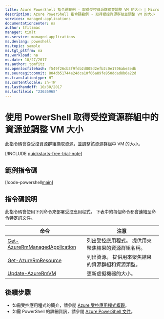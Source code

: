 ```yaml
---
title: Azure PowerShell 指令碼範例 - 取得受控資源群組並調整 VM 的大小 | Microsoft Docs
description: Azure PowerShell 指令碼範例 - 取得受控資源群組並調整 VM 的大小
services: managed-applications
documentationcenter: na
author: tfitzmac
manager: timlt
ms.service: managed-applications
ms.devlang: poweshell
ms.topic: sample
ms.tgt_pltfrm: na
ms.workload: na
ms.date: 10/27/2017
ms.author: tomfitz
ms.openlocfilehash: f549f26cb3f9fdb2d805d2efb2c0e1706abe3edb
ms.sourcegitcommit: 804db51744e24dca10f06a89fe950ddad8b6a22d
ms.translationtype: HT
ms.contentlocale: zh-TW
ms.lasthandoff: 10/30/2017
ms.locfileid: "23636968"
---
```

# <a name="get-resources-in-a-managed-resource-group-and-resize-vms-with-powershell"></a>使用 PowerShell 取得受控資源群組中的資源並調整 VM 大小

此指令碼會從受控資源群組擷取資源，並調整該資源群組中 VM 的大小。

[!INCLUDE [quickstarts-free-trial-note](../../../includes/quickstarts-free-trial-note.md)]

## <a name="sample-script"></a>範例指令碼

[!code-powershell[main](../../../powershell_scripts/managed-applications/get-application/get-application.ps1 "Get application")]


## <a name="script-explanation"></a>指令碼說明

此指令碼會使用下列命令來部署受控應用程式。 下表中的每個命令都會連結至命令特定的文件。

| 命令 | 注意 |
|---|---|
| [Get-AzureRmManagedApplication](https://docs.microsoft.com/powershell/module/azurerm.resources/get-azurermmanagedapplication) | 列出受控應用程式。 提供用來聚焦結果的資源群組名稱。 |
| [Get-AzureRmResource](https://docs.microsoft.com/powershell/module/azurerm.resources/get-azurermresource) | 列出資源。 提供用來聚焦結果的資源群組和資源類型。 |
| [Update-AzureRmVM](https://docs.microsoft.com/powershell/module/azurerm.compute/update-azurermvm) | 更新虛擬機器的大小。 |


## <a name="next-steps"></a>後續步驟

* 如需受控應用程式的簡介，請參閱 [Azure 受控應用程式概觀](../overview.md)。
* 如需 PowerShell 的詳細資訊，請參閱 [Azure PowerShell 文件](https://docs.microsoft.com/powershell/azure/get-started-azureps)。
